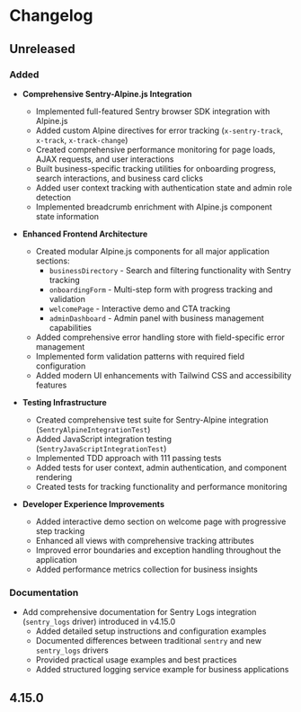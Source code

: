 # Changelog

## Unreleased

### Added

- **Comprehensive Sentry-Alpine.js Integration**
  - Implemented full-featured Sentry browser SDK integration with Alpine.js
  - Added custom Alpine directives for error tracking (`x-sentry-track`, `x-track`, `x-track-change`)
  - Created comprehensive performance monitoring for page loads, AJAX requests, and user interactions
  - Built business-specific tracking utilities for onboarding progress, search interactions, and business card clicks
  - Added user context tracking with authentication state and admin role detection
  - Implemented breadcrumb enrichment with Alpine.js component state information

- **Enhanced Frontend Architecture**
  - Created modular Alpine.js components for all major application sections:
    - `businessDirectory` - Search and filtering functionality with Sentry tracking
    - `onboardingForm` - Multi-step form with progress tracking and validation
    - `welcomePage` - Interactive demo and CTA tracking
    - `adminDashboard` - Admin panel with business management capabilities
  - Added comprehensive error handling store with field-specific error management
  - Implemented form validation patterns with required field configuration
  - Added modern UI enhancements with Tailwind CSS and accessibility features

- **Testing Infrastructure**
  - Created comprehensive test suite for Sentry-Alpine integration (`SentryAlpineIntegrationTest`)
  - Added JavaScript integration testing (`SentryJavaScriptIntegrationTest`)
  - Implemented TDD approach with 111 passing tests
  - Added tests for user context, admin authentication, and component rendering
  - Created tests for tracking functionality and performance monitoring

- **Developer Experience Improvements**
  - Added interactive demo section on welcome page with progressive step tracking
  - Enhanced all views with comprehensive tracking attributes
  - Improved error boundaries and exception handling throughout the application
  - Added performance metrics collection for business insights

### Documentation

- Add comprehensive documentation for Sentry Logs integration (`sentry_logs` driver) introduced in v4.15.0
  - Added detailed setup instructions and configuration examples
  - Documented differences between traditional `sentry` and new `sentry_logs` drivers  
  - Provided practical usage examples and best practices
  - Added structured logging service example for business applications

## 4.15.0 